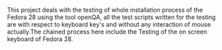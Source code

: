 This project deals with the testing of whole installation process of the Fedora 28 using the tool openQA, all the test scripts written for the testing are with respect to keyboard key's and without any interaction of mouse actually.The chained process here include the Testing of the on screen keyboard of Fedora 28.

